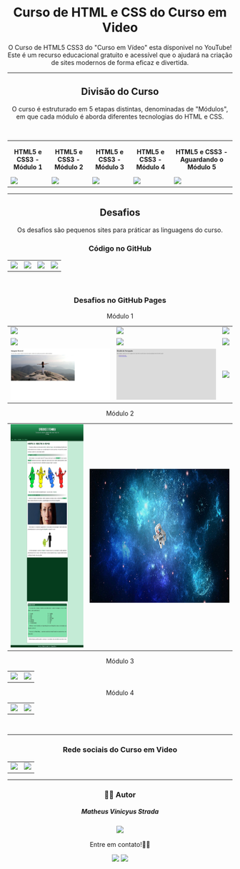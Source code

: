 <h1 align="center">Curso de HTML e CSS do Curso em Video</h1>
<p align="center">O Curso de HTML5 CSS3 do "Curso em Vídeo" esta dísponivel no YouTube! Este é um recurso educacional gratuito e acessível que o ajudará na criação de sites modernos de forma eficaz e divertida.</p>
<hr/>

<h2 align="center">Divisão do Curso</h2>
<p align="center">O curso é estruturado em 5 etapas distintas, denominadas de "Módulos", em que cada módulo é aborda diferentes tecnologias do HTML e CSS.</p> 
<br>

<table align="center">
  <tbody>
    <tr width="300px">
      <td>
        <p align="center"><strong>HTML5 e CSS3 - Módulo 1</strong></p>
        <a href="https://www.youtube.com/playlist?list=PLHz_AreHm4dkZ9-atkcmcBaMZdmLHft8n" target="_blank">
          <img src="https://i.ytimg.com/vi/jgQjeqGRdgA/hqdefault.jpg">
        </a>
      </td>
      <td>
        <p align="center"><strong>HTML5 e CSS3 - Módulo 2</strong></p>
        <a href="https://www.youtube.com/playlist?list=PLHz_AreHm4dlUpEXkY1AyVLQGcpSgVF8s" target="_blank">
          <img src="https://i.ytimg.com/vi/vPNIAJ9B4hg/hqdefault.jpg">
        </a>
      </td>
      <td>
        <p align="center"><strong>HTML5 e CSS3 - Módulo 3</strong></p>
        <a href="https://www.youtube.com/playlist?list=PLHz_AreHm4dmcAviDwiGgHbeEJToxbOpZ" target="_blank">
          <img src="https://i.ytimg.com/vi/ofFgnDtn_1c/hqdefault.jpg">
        </a>
      </td>
      <td>
        <p align="center"><strong>HTML5 e CSS3 - Módulo 4</strong></p>
        <a href="https://www.youtube.com/playlist?list=PLHz_AreHm4dkcVCk2Bn_fdVQ81Fkrh6WT" target="_blank">
          <img src="https://i.ytimg.com/vi/zHKHMmEG9vE/hqdefault.jpg">
        </a>
      </td>
      <td>
        <p align="center"><strong>HTML5 e CSS3 - Aguardando o Módulo 5</strong></p>
        <a href="https://www.cursoemvideo.com" target="_blank">
          <img src="https://www.cursoemvideo.com/wp-content/uploads/2019/08/cursoemvideo-logo-branca.png">
        </a>
      </td>
    </tr>
  </tbody>
</table>
<hr/>

<h2 align="center">Desafios</h2>
<p align="center">Os desafios são pequenos sites para práticar as linguagens do curso.</p>
<h3 align="center">Código no GitHub</h3>
<table align="center">
  <tr>
    <td>
      <a href='https://github.com/zMatheus22/HTML_CSS_CursoEmVideo/tree/main/Módulo%201%20de%205/desafios' target="_blank">
        <img src='https://www.cursoemvideo.com/wp-content/uploads/2020/11/htmlcss-vip-mod1-300x300.jpg'/>
      </a>
    </td>
    <td>
      <a href='https://github.com/zMatheus22/HTML_CSS_CursoEmVideo/tree/main/Módulo%202%20de%205/desafios' target="_blank">
        <img src='https://www.cursoemvideo.com/wp-content/uploads/2020/11/htmlcss-vip-mod2-300x300.jpg'/>
      </a>
    </td>
    <td>
      <a href='https://github.com/zMatheus22/HTML_CSS_CursoEmVideo/tree/main/Módulo%203%20de%205/desafios' target="_blank">
        <img src='https://www.cursoemvideo.com/wp-content/uploads/2020/11/htmlcss-vip-mod3-300x300.jpg'/>
      </a>
    </td>
    <td>
      <a href='https://github.com/zMatheus22/HTML_CSS_CursoEmVideo/tree/main/Módulo%204%20de%205/desafios' target="_blank">
        <img src='https://www.cursoemvideo.com/wp-content/uploads/2022/05/htmlcss-mod4-300x300.jpg'/>
      </a>
    </td>
  </tr>
</table>
<br>

<h3 align="center">Desafios no GitHub Pages</h3>
<p align="center">Módulo 1</p>
<table align="center">
  <tr>
    <td>
      <a href='https://zmatheus22.github.io/HTML_CSS_CursoEmVideo/Módulo%201%20de%205/desafios/d001/' target="_blank">
        <img src='https://github.com/zMatheus22/HTML_CSS_CursoEmVideo/blob/main/Módulo%204%20de%205/img_projeto/Mensagens.jpg'/>
      </a>
    </td>
    <td>
      <a href='https://zmatheus22.github.io/HTML_CSS_CursoEmVideo/Módulo%201%20de%205/desafios/d002/' target="_blank">
        <img src='https://github.com/zMatheus22/HTML_CSS_CursoEmVideo/blob/main/Módulo%204%20de%205/img_projeto/Imagens.jpg'/>
      </a>
    </td>
    <td>
      <a href='https://zmatheus22.github.io/HTML_CSS_CursoEmVideo/Módulo%201%20de%205/desafios/d003/' target="_blank">
        <img src='https://github.com/zMatheus22/HTML_CSS_CursoEmVideo/blob/main/Módulo%204%20de%205/img_projeto/Mapa%20Mundi.jpg'/>
      </a>
    </td>
  </tr>
  <tr>
    <td>
      <a href='https://zmatheus22.github.io/HTML_CSS_CursoEmVideo/Módulo%201%20de%205/desafios/d004/' target="_blank">
        <img src='https://github.com/zMatheus22/HTML_CSS_CursoEmVideo/blob/main/Módulo%204%20de%205/img_projeto/Emojis.jpg'/>
      </a>
    </td>
    <td>
      <a href='https://zmatheus22.github.io/HTML_CSS_CursoEmVideo/Módulo%201%20de%205/desafios/d005/' target="_blank">
        <img src='https://github.com/zMatheus22/HTML_CSS_CursoEmVideo/blob/main/Módulo%204%20de%205/img_projeto/Social2.jpg'/>
      </a>
    </td>
    <td>
      <a href='https://zmatheus22.github.io/HTML_CSS_CursoEmVideo/Módulo%201%20de%205/desafios/d006/' target="_blank">
        <img src='https://github.com/zMatheus22/HTML_CSS_CursoEmVideo/blob/main/Módulo%204%20de%205/img_projeto/Tags%20HTML.jpg'/>
      </a>
    </td>
  </tr>
  <tr>
    <td>
      <a href='https://zmatheus22.github.io/HTML_CSS_CursoEmVideo/Módulo%201%20de%205/desafios/d007/' target="_blank">
        <img src='https://github.com/zMatheus22/HTML_CSS_CursoEmVideo/blob/main/Módulo%204%20de%205/img_projeto/Imagem%20Flexível.jpg'/>
      </a>
    </td>
    <td>
      <a href='https://zmatheus22.github.io/HTML_CSS_CursoEmVideo/Módulo%201%20de%205/desafios/d008/' target="_blank">
        <img src='https://github.com/zMatheus22/HTML_CSS_CursoEmVideo/blob/main/Módulo%204%20de%205/img_projeto/Navegação.jpg'/>
      </a>
    </td>
    <td>
      <a href='https://zmatheus22.github.io/HTML_CSS_CursoEmVideo/Módulo%201%20de%205/desafios/d009/' target="_blank">
        <img src='https://github.com/zMatheus22/HTML_CSS_CursoEmVideo/blob/main/Módulo%204%20de%205/img_projeto/Curso%20em%20Video.jpg'/>
      </a>
    </td>
  </tr>
</table>

<p align="center">Módulo 2</p>
<table align="center">
  <tr>
    <td>
      <a href='https://zmatheus22.github.io/HTML_CSS_CursoEmVideo/Módulo%202%20de%205/desafios/d010/android.html' target="_blank">
        <img height="500px" src='https://github.com/zMatheus22/HTML_CSS_CursoEmVideo/blob/main/Módulo%204%20de%205/img_projeto/História%20do%20Android.jpg'/>
      </a>
    </td>
    <td>
      <a href='https://zmatheus22.github.io/HTML_CSS_CursoEmVideo/Módulo%203%20de%205/desafios/d011-Espaco/' target="_blank">
        <img height="300px" src='https://github.com/zMatheus22/HTML_CSS_CursoEmVideo/blob/main/Módulo%204%20de%205/img_projeto/Astronauda%20no%20espaço.jpg'/>
      </a>
    </td>
  </tr>
</table>

<p align="center">Módulo 3</p>
<table align="center">
  <tr>
    <td>
      <a href='https://zmatheus22.github.io/HTML_CSS_CursoEmVideo/Módulo%203%20de%205/desafios/d012_Parallax/' target="_blank">
        <img height="650px" src='https://github.com/zMatheus22/HTML_CSS_CursoEmVideo/blob/main/Módulo%204%20de%205/img_projeto/Cordel%20moderno.jpg'/>
      </a>
    </td>
    <td>
      <a href='https://zmatheus22.github.io/HTML_CSS_CursoEmVideo/Módulo%203%20de%205/desafios/d013_Tabela/d_Tabela003.html' target="_blank">
        <img height="300px" src='https://github.com/zMatheus22/HTML_CSS_CursoEmVideo/blob/main/Módulo%204%20de%205/img_projeto/Desafio%2013.jpg'/>
      </a>
    </td>
  </tr>
</table>

<p align="center">Módulo 4</p>
<table align="center">
  <tr>
    <td>
      <a href='https://zmatheus22.github.io/HTML_CSS_CursoEmVideo/Módulo%204%20de%205/desafios/d014_Social/' target="_blank">
        <img src='https://github.com/zMatheus22/HTML_CSS_CursoEmVideo/blob/main/Módulo%204%20de%205/img_projeto/Social.jpg'/>
      </a>
    </td>
    <td>
      <a href='https://zmatheus22.github.io/HTML_CSS_CursoEmVideo/Módulo%204%20de%205/desafios/login/' target="_blank">
        <img src='https://github.com/zMatheus22/HTML_CSS_CursoEmVideo/blob/main/Módulo%204%20de%205/img_projeto/Login.jpg'/>
      </a>
    </td>
  </tr>
</table>
<br>

<hr/>
<h3 align="center">Rede sociais do Curso em Video</h3>
<table align="center">
  <tr>
    <td>
      <a href='https://www.cursoemvideo.com'>
        <img width="120" src='https://www.cursoemvideo.com/wp-content/uploads/2019/08/cursoemvideo-logo-branca.png'/>
      </a>
    </td>
    <td>
      <a href='https://www.youtube.com/@CursoemVideo'>
        <img width="120" src='https://imagepng.org/youtube-play/youtube-play-icone/'/>
      </a>
    </td>
  </tr>
</table>
<hr>
<h3 align="center"> 👨‍🚀 Autor </h3>
<div align="center">
  <h5>Matheus Vinicyus Strada</h5>
  <a href='https://github.com/zMatheus22'>
    <img width="150" src="https://avatars.githubusercontent.com/u/57578830?v=4">  
  </a>
  <br>
  <p>Entre em contato!👋🏽</p>
  <a href="mailto:matheusv.strada4@gmail.com?" alt="Gmail">
  <img src="https://img.shields.io/badge/-Gmail-FF0000?style=flat-square&labelColor=FF0000&logo=gmail&logoColor=white&link=matheusv.strada4@gmail.com" /></a>
  
  <a href="https://www.linkedin.com/in/matheus-vinicyus-strada" alt="Linkedin">
  <img src="https://img.shields.io/badge/-Linkedin-0e76a8?style=flat-square&logo=Linkedin&logoColor=white&link=https://www.linkedin.com/in/matheus-vinicyus-strada" /></a>
</div>

